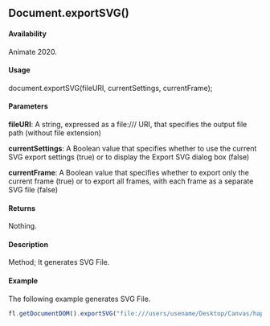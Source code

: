 ## Document.exportSVG()

#### Availability

Animate 2020.

#### Usage

document.exportSVG(fileURI, currentSettings, currentFrame);

#### Parameters

**fileURI**: A string, expressed as a file:/// URI, that specifies the output file path (without file extension)

**currentSettings**: A Boolean value that specifies whether to use the current SVG export settings (true) or to display the Export SVG dialog box (false)

**currentFrame**: A Boolean value that specifies whether to export only the current frame (true) or to export all frames, with each frame as a separate SVG file (false)

#### Returns

Nothing.

#### Description

Method; It generates SVG File.

#### Example

The following example generates SVG File.

```javascript
fl.getDocumentDOM().exportSVG("file:///users/usename/Desktop/Canvas/hap.svg", true, true);
```
